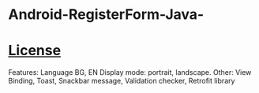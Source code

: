 # Android-RegisterForm-Java-
# [License](LICENSE)
Features: Language BG, EN Display mode: portrait, landscape. Other: View Binding, Toast, Snackbar message, Validation checker, Retrofit library
